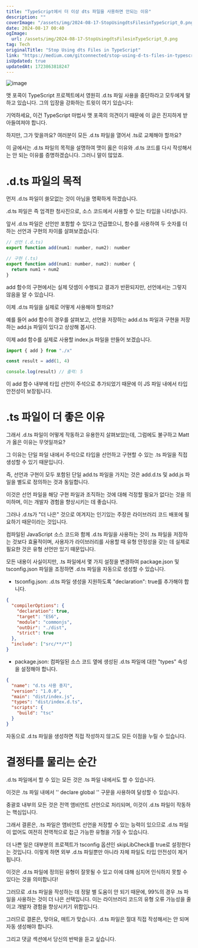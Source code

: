 ```yaml
---
title: "TypeScript에서 더 이상 dts 파일을 사용하면 안되는 이유"
description: ""
coverImage: "/assets/img/2024-08-17-StopUsingdtsFilesinTypeScript_0.png"
date: 2024-08-17 00:40
ogImage: 
  url: /assets/img/2024-08-17-StopUsingdtsFilesinTypeScript_0.png
tag: Tech
originalTitle: "Stop Using dts Files in TypeScript"
link: "https://medium.com/gitconnected/stop-using-d-ts-files-in-typescript-da01e4a71b26"
isUpdated: true
updatedAt: 1723863818247
---
```



![image](/assets/img/2024-08-17-StopUsingdtsFilesinTypeScript_0.png)

맷 포콕이 TypeScript 프로젝트에서 영원히 .d.ts 파일 사용을 중단하라고 모두에게 말하고 있습니다. 그의 입장을 강화하는 트윗이 여기 있습니다:

기억하세요, 이건 TypeScript 마법사 맷 포콕의 의견이기 때문에 이 글은 진지하게 받아들여져야 합니다.

하지만, 그가 맞을까요? 여러분이 모든 .d.ts 파일을 열어서 .ts로 교체해야 할까요?

<div class="content-ad"></div>

이 글에서는 .d.ts 파일의 목적을 설명하여 맷이 옳은 이유와 .d.ts 코드를 다시 작성해서는 안 되는 이유를 증명하겠습니다. 그러니 말이 많았죠. 
# .d.ts 파일의 목적

먼저 .d.ts 파일이 쓸모없는 것이 아님을 명확하게 하겠습니다.

<div class="content-ad"></div>

.d.ts 파일은 즉 엄격한 청사진으로, 소스 코드에서 사용할 수 있는 타입을 나타냅니다.

앞서 .d.ts 파일은 선언만 포함할 수 있다고 언급했으니, 함수를 사용하여 두 숫자를 더하는 선언과 구현의 차이를 살펴보겠습니다:

```js
// 선언 (.d.ts)
export function add(num1: number, num2): number

// 구현 (.ts)
export function add(num1: number, num2): number {
  return num1 + num2
}
```

add 함수의 구현에서는 실제 덧셈이 수행되고 결과가 반환되지만, 선언에서는 그렇지 않음을 알 수 있습니다.

<div class="content-ad"></div>

이제 .d.ts 파일을 실제로 어떻게 사용해야 할까요?

예를 들어 add 함수의 경우를 살펴보고, 선언을 저장하는 add.d.ts 파일과 구현을 저장하는 add.js 파일이 있다고 상상해 봅시다.

이제 add 함수를 실제로 사용할 index.js 파일을 만들어 보겠습니다.

```js
import { add } from "./x"

const result = add(1, 4)

console.log(result) // 출력: 5
```

<div class="content-ad"></div>

이 add 함수 내부에 타입 선언이 주석으로 추가되었기 때문에 이 JS 파일 내에서 타입 안전성이 보장됩니다.

# .ts 파일이 더 좋은 이유

그래서 .d.ts 파일이 어떻게 작동하고 유용한지 살펴보았는데, 그럼에도 불구하고 Matt가 옳은 이유는 무엇일까요?

그 이유는 단일 파일 내에서 주석으로 타입을 선언하고 구현할 수 있는 .ts 파일을 직접 생성할 수 있기 때문입니다.

<div class="content-ad"></div>

즉, 선언과 구현이 모두 포함된 단일 add.ts 파일을 가지는 것은 add.d.ts 및 add.js 파일을 별도로 정의하는 것과 동일합니다.

이것은 선언 파일을 해당 구현 파일과 조직하는 것에 대해 걱정할 필요가 없다는 것을 의미하며, 이는 개발자 경험을 향상시키는 데 좋습니다.

그러나 .d.ts가 "더 나은" 것으로 여겨지는 인기있는 주장은 라이브러리 코드 배포에 필요하기 때문이라는 것입니다.

컴파일된 JavaScript 소스 코드와 함께 .d.ts 파일을 사용하는 것이 .ts 파일을 저장하는 것보다 효율적이며, 사용자가 라이브러리를 사용할 때 유형 안정성을 갖는 데 실제로 필요한 것은 유형 선언만 있기 때문입니다.

<div class="content-ad"></div>

모든 내용이 사실이지만, .ts 파일에서 몇 가지 설정을 변경하여 package.json 및 tsconfig.json 파일을 조정하면 .d.ts 파일을 자동으로 생성할 수 있습니다.

- tsconfig.json: .d.ts 파일 생성을 지원하도록 "declaration": true를 추가해야 합니다.

```json
{
  "compilerOptions": {
    "declaration": true,
    "target": "ES6",
    "module": "commonjs",
    "outDir": "./dist",
    "strict": true
  },
  "include": ["src/**/*"]
}
```

- package.json: 컴파일된 소스 코드 옆에 생성된 .d.ts 파일에 대한 "types" 속성을 설정해야 합니다.

<div class="content-ad"></div>

```json
{
  "name": "d.ts 사용 중지",
  "version": "1.0.0",
  "main": "dist/index.js",
  "types": "dist/index.d.ts",
  "scripts": {
    "build": "tsc"
  }
}
```

자동으로 .d.ts 파일을 생성하면 직접 작성하지 않고도 모든 이점을 누릴 수 있습니다.

# 결정타를 물리는 순간

.d.ts 파일에서 할 수 있는 모든 것은 .ts 파일 내에서도 할 수 있습니다.


<div class="content-ad"></div>

이것은 .ts 파일 내에서 '' declare global '' 구문을 사용하여 달성할 수 있습니다.

중괄호 내부의 모든 것은 전역 앰비언트 선언으로 처리되며, 이것이 .d.ts 파일이 작동하는 핵심입니다.

그래서 결론은, .ts 파일은 앰비언트 선언을 저장할 수 있는 능력이 있으므로 .d.ts 파일이 없어도 여전히 전역적으로 접근 가능한 유형을 가질 수 있습니다.

더 나쁜 일은 대부분의 프로젝트가 tsconfig 옵션인 skipLibCheck를 true로 설정한다는 것입니다. 이렇게 하면 외부 .d.ts 파일뿐만 아니라 자체 파일도 타입 안전성이 제거됩니다.

<div class="content-ad"></div>

이것은 .d.ts 파일에 정의된 유형이 잘못될 수 있고 이에 대해 심지어 인식하지 못할 수 있다는 것을 의미합니다!

그러므로 .d.ts 파일을 작성하는 데 정말 별 도움이 안 되기 때문에, 99%의 경우 .ts 파일을 사용하는 것이 더 나은 선택입니다. 이는 라이브러리 코드의 유형 오류 가능성을 줄이고 개발자 경험을 향상시키기 위함입니다.

그러므로 결론은, 맞아요, 매트가 맞습니다. .d.ts 파일은 절대 직접 작성해서는 안 되며 자동 생성해야 합니다.

그리고 댓글 섹션에서 당신의 반박을 듣고 싶습니다.